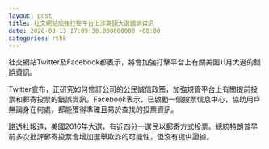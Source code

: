 ```yaml
---
layout: post
title: 社交網站加強打擊平台上涉美國大選錯誤資訊
date: 2020-08-13 17:09:30.000000000 +08:00
categories: rthk
---
```


社交網站Twitter及Facebook都表示，將會加強打擊平台上有關美國11月大選的錯誤資訊。

Twitter宣布，正研究如何修訂公司的公民誠信政策，加強規管平台上有關提前投票和郵寄投票的錯誤資訊。Facebook表示，已啟動一個投票信息中心，協助用戶無論身在何處，都能獲得準確且易於查找的投票資訊。

路透社報道，美國2016年大選，有近四分一選民以郵寄方式投票。總統特朗普早前多次批評郵寄投票會增加選舉欺詐的可能性，但沒有提供證據。
